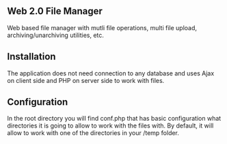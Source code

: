 ## Web 2.0 File Manager

Web based file manager with mutli file operations, multi file upload, archiving/unarchiving utilities, etc.

## Installation

The application does not need connection to any database and uses Ajax on client side and PHP on server side to
work with files.

## Configuration

In the root directory you will find conf.php that has basic configuration what directories it is going to allow
to work with the files with. By default, it will allow to work with one of the directories in your /temp folder.
